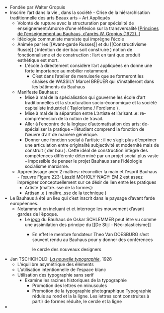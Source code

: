 - Fondée par Walter Gropuis
- Inscrire l’art dans la vie , dans la société - Crise de la hiérarchisation traditionnelle des arts Beaux arts – Art Appliqués
	- Volonté de rupture avec la structuration par spécialité de enseignement:Amorce d’une réflexion sur la transversalité [[Principes de l'enseignement au Bauhaus, d'après W. Gropius (1922). ](https://fr.wikipedia.org/wiki/Bauhaus#/media/Fichier:Bauhaus-program.svg)]
	- Idéologie communiste marxiste qui imprègne l’école
	- Animée par les [[Avant-garde Russes]] et du [[Constructivisme Russe]] ( intention de der bau soit construire ) notion de fonctionnalisme et de construction : l’art en tant que produit esthétique est mort.
		- L’école à directement considère l’art appliquées en donne une forte importance au mobilier notamment.
			- C’est dans l’atelier de menuiserie que se formeront les chaises de WASSILY Marcel BREUER qui s’installeront dans les bâtiments du Bauhaus
	- Manifeste Bauhaus:
		- Mise à mal de la spécialisation qui gouverne les école d’art traditionnelles et la structuration socio-économique et la société capitaliste industriel ( Taylorisme / Fordisme ) .
		- Mise à mal de la séparation entre L’artiste et l’arisant..e: re-compréhension de la notion de travail.
		- Aller à l’encontre de la logique d’automatisation des arts: de-spécialiser la pratique – l’étudiant comprend la fonction de l’œuvre d’art de manière générique.
		- Donner une fonction social à l’artiste : il ne s’agit plus d’exprimer une articulation entre originalité subjectivité et modernité mais de construit ( der bau ). Cette idéal de construction intègre des compétences différente déterminé par un projet social plus vaste – impossible de penser le projet Bauhaus sans l’idéologie socialisme marxisme.
	- Apprentissage avec 2 maîtres: réconcilier la main et l’esprit Bauhaus - l’œuvre Figure 223: László MOHOLY-NAGY: EM 2 est assez imprégner conceptuellement sur ce désir de lien entre les pratiques
		- Artiste (maître..sse de la formes):
		- Artisan..e ( maître..sse de la technique )
- Le Bauhaus à été un lieu qui c’est inscrit dans le paysage d’avant farde européennes.
	- Notamment en incluant et et interroge les mouvement d’avant gardes de l’époque.
		- Le [*logo*](https://fr.wikipedia.org/wiki/Bauhaus#/media/Fichier:Bauhaus-Signet.svg) du Bauhaus de Oskar SCHLEMMER peut être vu comme une assimilation des principe du [[De Stijl - Néo-plasticisme]]
			- En effet le membre fondateur Theo Van DOESBURG s’est souvent rendu au Bauhaus pour y donner des conférences
			  
			  le cercle des nouveaux designers
- Jan TSCHICHOLD: [*La nouvelle typographie*](https://fr.wikipedia.org/wiki/La_Nouvelle_Typographie), 1928
	- L’équilibre asymétrique des éléments
	- L’utilisation intentionnelle de l’espace blanc
	- Utilisation des typographie sans serif
		- Examine les racines historiques de la typographie
			- Promotion des lettres en minuscules
			- Promotion de la typographie photographique
			  Typographie réduis au rond et la la ligne. Les lettres sont construites à partir de formes réduite, le cercle et la ligne
-